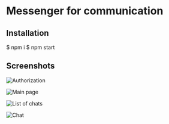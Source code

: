 # Messenger for communication

## Installation

$ npm i
$ npm start

## Screenshots

![Authorization](https://vk.com/im?sel=89249644&z=photo105830861_456239098%2Fmail10826)

![Main page](D:\projects\chat\2.png)

![List of chats](D:\projects\chat\3.png)

![Chat](D:\projects\chat\4.png)
